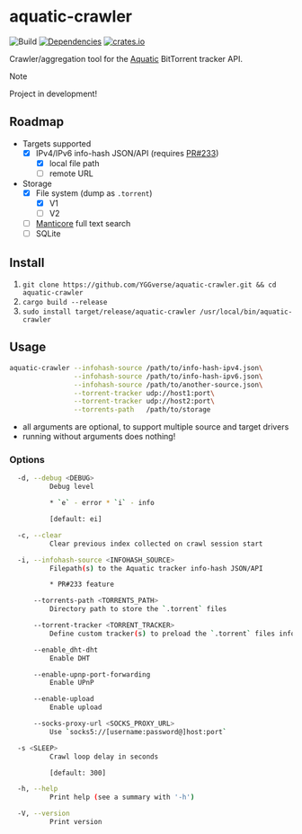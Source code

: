 # aquatic-crawler

![Build](https://github.com/YGGverse/aquatic-crawler/actions/workflows/build.yml/badge.svg)
[![Dependencies](https://deps.rs/repo/github/YGGverse/aquatic-crawler/status.svg)](https://deps.rs/repo/github/YGGverse/aquatic-crawler)
[![crates.io](https://img.shields.io/crates/v/aquatic-crawler.svg)](https://crates.io/crates/aquatic-crawler)

Crawler/aggregation tool for the [Aquatic](https://github.com/greatest-ape/aquatic) BitTorrent tracker API.

> [!NOTE]
> Project in development!

## Roadmap

* Targets supported
    * [x] IPv4/IPv6 info-hash JSON/API (requires [PR#233](https://github.com/greatest-ape/aquatic/pull/233))
        * [x] local file path
        * [ ] remote URL
* Storage
    * [x] File system (dump as `.torrent`)
        * [x] V1
        * [ ] V2
    * [ ] [Manticore](https://github.com/manticoresoftware/manticoresearch-rust) full text search
    * [ ] SQLite

## Install

1. `git clone https://github.com/YGGverse/aquatic-crawler.git && cd aquatic-crawler`
2. `cargo build --release`
3. `sudo install target/release/aquatic-crawler /usr/local/bin/aquatic-crawler`

## Usage

``` bash
aquatic-crawler --infohash-source /path/to/info-hash-ipv4.json\
                --infohash-source /path/to/info-hash-ipv6.json\
                --infohash-source /path/to/another-source.json\
                --torrent-tracker udp://host1:port\
                --torrent-tracker udp://host2:port\
                --torrents-path   /path/to/storage
```
* all arguments are optional, to support multiple source and target drivers
* running without arguments does nothing!

### Options

``` bash
  -d, --debug <DEBUG>
          Debug level

          * `e` - error * `i` - info

          [default: ei]

  -c, --clear
          Clear previous index collected on crawl session start

  -i, --infohash-source <INFOHASH_SOURCE>
          Filepath(s) to the Aquatic tracker info-hash JSON/API

          * PR#233 feature

      --torrents-path <TORRENTS_PATH>
          Directory path to store the `.torrent` files

      --torrent-tracker <TORRENT_TRACKER>
          Define custom tracker(s) to preload the `.torrent` files info

      --enable_dht-dht
          Enable DHT

      --enable-upnp-port-forwarding
          Enable UPnP

      --enable-upload
          Enable upload

      --socks-proxy-url <SOCKS_PROXY_URL>
          Use `socks5://[username:password@]host:port`

  -s <SLEEP>
          Crawl loop delay in seconds

          [default: 300]

  -h, --help
          Print help (see a summary with '-h')

  -V, --version
          Print version
```